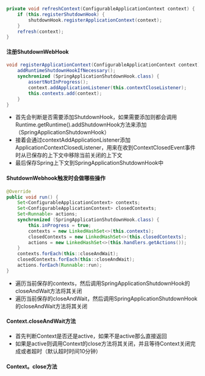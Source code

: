 
```java
private void refreshContext(ConfigurableApplicationContext context) {
    if (this.registerShutdownHook) {
        shutdownHook.registerApplicationContext(context);
    }
    refresh(context);
}
```

#### 注册ShutdownWebHook

```java
void registerApplicationContext(ConfigurableApplicationContext context) {
    addRuntimeShutdownHookIfNecessary();
    synchronized (SpringApplicationShutdownHook.class) {
        assertNotInProgress();
        context.addApplicationListener(this.contextCloseListener);
        this.contexts.add(context);
    }
}
```
- 首先会判断是否需要添加ShutdownHook，如果需要添加则都会调用Runtime.getRuntime().addShutdownHook方法来添加（SpringApplicationShutdownHook）
- 接着会通过contextAddApplicationListener添加ApplicationContextClosedListener，用来在收到ContextClosedEvent事件时从已保存的上下文中移除当前关闭的上下文
- 最后保存Spring上下文到SpringApplicationShutdownHook中

#### ShutdownWebhook触发时会做哪些操作

```java
@Override
public void run() {
    Set<ConfigurableApplicationContext> contexts;
    Set<ConfigurableApplicationContext> closedContexts;
    Set<Runnable> actions;
    synchronized (SpringApplicationShutdownHook.class) {
        this.inProgress = true;
        contexts = new LinkedHashSet<>(this.contexts);
        closedContexts = new LinkedHashSet<>(this.closedContexts);
        actions = new LinkedHashSet<>(this.handlers.getActions());
    }
    contexts.forEach(this::closeAndWait);
    closedContexts.forEach(this::closeAndWait);
    actions.forEach(Runnable::run);
}
```

- 遍历当前保存的contexts，然后调用SpringApplicationShutdownHook的closeAndWait方法将其关闭
- 遍历当前保存的closeAndWait，然后调用SpringApplicationShutdownHook的closeAndWait方法将其关闭

#### Context.closeAndWait方法

- 首先判断Context是否还是active，如果不是active那么直接返回
- 如果是active则调用Context的close方法将其关闭，并且等待Context关闭完成或者超时（默认超时时间10分钟）

#### Context。close方法

